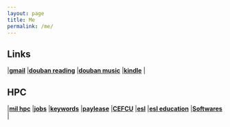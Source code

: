 ```yaml
---
layout: page
title: Me
permalink: /me/
---
```

 
## Links
|[**gmail**](https://mail.google.com/mail/u/0/)
|[**douban reading**](https://book.douban.com/mine?icn=index-nav)
|[**douban music**](https://music.douban.com/mine)
|[**kindle**](https://bookfere.com/)
|  

## HPC
|[**mil hpc**](https://centers.hpc.mil/about/contact.html)
|[**jobs**](http://www.tcheng.org/more/jobs)
|[**keywords**](http://www.tcheng.org/more/keywords)
|[**paylease**](https://www.paylease.com/login/resident?crd=1&vpw=1366)
|[**CEFCU**](https://www.caltechefcu.org/home/home)
|[**esl**](https://secure3.eslpod.com/lesson-library/)
|[**esl education**](https://secure3.eslpod.com/library/education/)
|[**Softwares**](http://www.tcheng.org/more/softwares)
|  


